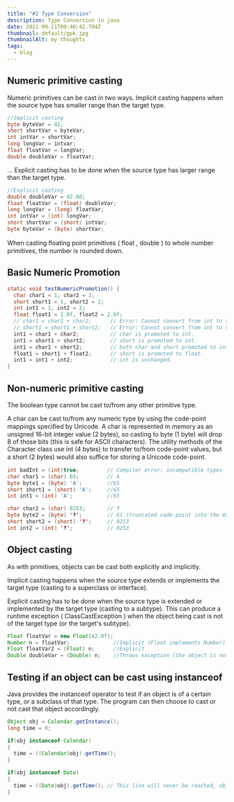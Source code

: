 ```yaml
---
title: "#2 Type Conversion"
description: Type Conversion in java
date: 2021-09-21T09:40:42.704Z
thumbnail: default/gpk.jpg
thumbnailAlt: my thoughts
tags:
  - blog
---
```

## Numeric primitive casting

Numeric primitives can be cast in two ways. Implicit casting happens when the source type has smaller range than the target type.

```java
//Implicit casting
byte byteVar = 42;
short shortVar = byteVar;
int intVar = shortVar;
long longVar = intvar;
float floatVar = longVar;
double doubleVar = floatVar;
```
...
Explicit casting has to be done when the source type has larger range than the target type.

```java
//Explicit casting
double doubleVar = 42.0d;
float floatVar = (float) doubleVar;
long longVar = (long) floatVar;
int intVar = (int) longVar;
short shortVar = (short) intVar;
byte byteVar = (byte) shortVar;
```

When casting ﬂoating point primitives ( float , double ) to whole number primitives, the number is rounded down.

## Basic Numeric Promotion

```java
static void testNumericPromotion() {
  char char1 = 1, char2 = 2;
  short short1 = 1, short2 = 2;
  int int1 = 1, int2 = 2;
  float float1 = 1.0f, float2 = 2.0f;
  // char1 = char1 + char2;      // Error: Cannot convert from int to short;
  // short1 = short1 + short2;   // Error: Cannot convert from int to short;
  int1 = char1 + char2;          // char is promoted to int.
  int1 = short1 + short2;        // short is promoted to int.
  int1 = char1 + short2;         // both char and short promoted to int.
  float1 = short1 + float2;      // short is promoted to float.
  int1 = int1 + int2;            // int is unchanged.
}
```

## Non-numeric primitive casting

The boolean type cannot be cast to/from any other primitive type.

A char can be cast to/from any numeric type by using the code-point mappings speciﬁed by Unicode. A char is represented in memory as an unsigned 16-bit integer value (2 bytes), so casting to byte (1 byte) will drop 8 of those bits (this is safe for ASCII characters). The utility methods of the Character class use int (4 bytes) to transfer to/from code-point values, but a short (2 bytes) would also suﬃce for storing a Unicode code-point.

```java
int badInt = (int)true;         // Compiler error: incompatible types
char char1 = (char) 65;         // A
byte byte1 = (byte) 'A';        //65
short short1 = (short) 'A';     //65
int int1 = (int) 'A';           //65

char char2 = (char) 8253;       // ‽
byte byte2 = (byte) '‽';        // 61 (truncated code-point into the ASCII range)
short short2 = (short) '‽';     // 8253
int int2 = (int) '‽';           // 8253
```

## Object casting

As with primitives, objects can be cast both explicitly and implicitly.

Implicit casting happens when the source type extends or implements the target type (casting to a superclass or interface).

Explicit casting has to be done when the source type is extended or implemented by the target type (casting to a subtype). This can produce a runtime exception ( ClassCastException ) when the object being cast is not of the target type (or the target's subtype).

```java
Float floatVar = new Float(42.0f);
Number n = floatVar;              //Implicit (Float implements Number)
Float floatVar2 = (Float) n;      //Explicit
Double doubleVar = (Double) n;    //Throws exception (the object is not Double)
```

## Testing if an object can be cast using instanceof

Java provides the instanceof operator to test if an object is of a certain type, or a subclass of that type. The
program can then choose to cast or not cast that object accordingly.

```java
Object obj = Calendar.getInstance();
long time = 0;

if(obj instanceof Calendar)
{
  time = ((Calendar)obj).getTime();
}

if(obj instanceof Date)
{
  time = ((Date)obj).getTime(); // This line will never be reached, obj is not a Date type.
}
```